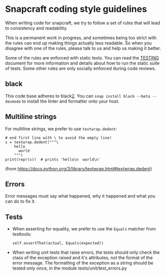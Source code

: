 # Snapcraft coding style guidelines

When writing code for snapcraft, we try to follow a set of rules that will lead
to consistency and readability.

This is a permanent work in progress, and sometimes being too strict with the
rules can end up making things actually less readable. So when you disagree
with one of the rules, please talk to us and help us making it better.

Some of the rules are enforced with static tests. You can read the [TESTING][1]
document for more information and details about how to run the static suite of
tests. Some other rules are only socially enforced during code reviews.

## black

This code base adheres to black[2].
You can `snap install black --beta --devmode` to install the linter and formatter onto your host.

## Multiline strings

For multiline strings, we prefer to use `textwrap.dedent`:

    # end first line with \ to avoid the empty line!
    s = textwrap.dedent("""\
        hello
          world
        """)
    print(repr(s))  # prints 'hello\n  world\n'

(from https://docs.python.org/3/library/textwrap.html#textwrap.dedent)

## Errors

Error messages must say what happened, why it happened and what you can do to
fix it.

## Tests

* When asserting for equality, we prefer to use the `Equals` matcher from
  testtools:

    ```
    self.assertThat(actual, Equals(expected))
    ```

* When writing unit tests that raise errors, the tests should only check the
  class of the exception raised and it's attributes, not the format of the
  error message. The formatting of the exception as a string should be
  tested only once, in the module tests/unit/test_errors.py

[1]: TESTING.md
[2]: https://github.com/ambv/black
